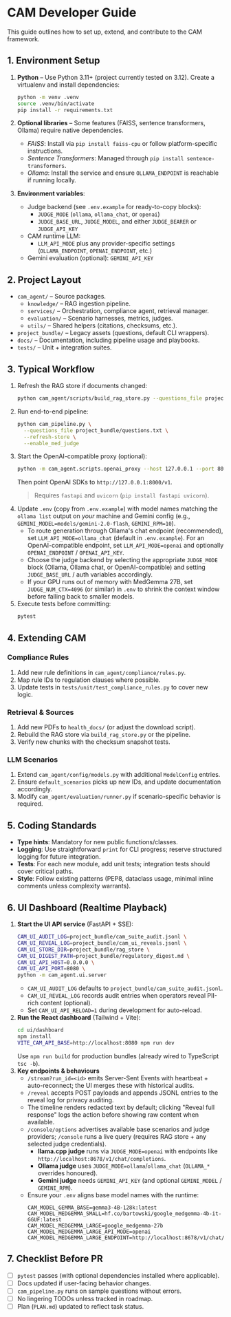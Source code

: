 CAM Developer Guide
===================

This guide outlines how to set up, extend, and contribute to the CAM framework.

## 1. Environment Setup

1. **Python** – Use Python 3.11+ (project currently tested on 3.12). Create a virtualenv and install dependencies:
   ```bash
   python -m venv .venv
   source .venv/bin/activate
   pip install -r requirements.txt
   ```
2. **Optional libraries** – Some features (FAISS, sentence transformers, Ollama) require native dependencies.
   - *FAISS*: Install via `pip install faiss-cpu` or follow platform-specific instructions.
   - *Sentence Transformers*: Managed through `pip install sentence-transformers`.
   - *Ollama*: Install the service and ensure `OLLAMA_ENDPOINT` is reachable if running locally.

3. **Environment variables**:
   - Judge backend (see `.env.example` for ready-to-copy blocks):
     - `JUDGE_MODE` (`ollama`, `ollama_chat`, or `openai`)
     - `JUDGE_BASE_URL`, `JUDGE_MODEL`, and either `JUDGE_BEARER` or `JUDGE_API_KEY`
   - CAM runtime LLM:
     - `LLM_API_MODE` plus any provider-specific settings (`OLLAMA_ENDPOINT`, `OPENAI_ENDPOINT`, etc.)
   - Gemini evaluation (optional): `GEMINI_API_KEY`

## 2. Project Layout

- `cam_agent/` – Source packages.
  - `knowledge/` – RAG ingestion pipeline.
  - `services/` – Orchestration, compliance agent, retrieval manager.
  - `evaluation/` – Scenario harnesses, metrics, judges.
  - `utils/` – Shared helpers (citations, checksums, etc.).
- `project_bundle/` – Legacy assets (questions, default CLI wrappers).
- `docs/` – Documentation, including pipeline usage and playbooks.
- `tests/` – Unit + integration suites.

## 3. Typical Workflow

1. Refresh the RAG store if documents changed:
   ```bash
   python cam_agent/scripts/build_rag_store.py --questions_file project_bundle/questions.txt
   ```
2. Run end-to-end pipeline:
   ```bash
   python cam_pipeline.py \
     --questions_file project_bundle/questions.txt \
     --refresh-store \
     --enable_med_judge
   ```
3. Start the OpenAI-compatible proxy (optional):
   ```bash
   python -m cam_agent.scripts.openai_proxy --host 127.0.0.1 --port 8000
   ```
   Then point OpenAI SDKs to `http://127.0.0.1:8000/v1`.
   > Requires `fastapi` and `uvicorn` (`pip install fastapi uvicorn`).
4. Update `.env` (copy from `.env.example`) with model names matching the `ollama list` output on *your* machine and Gemini config (e.g., `GEMINI_MODEL=models/gemini-2.0-flash`, `GEMINI_RPM=10`).
   - To route generation through Ollama's chat endpoint (recommended), set `LLM_API_MODE=ollama_chat` (default in `.env.example`). For an OpenAI-compatible endpoint, set `LLM_API_MODE=openai` and optionally `OPENAI_ENDPOINT` / `OPENAI_API_KEY`.
   - Choose the judge backend by selecting the appropriate `JUDGE_MODE` block (Ollama, Ollama chat, or OpenAI-compatible) and setting `JUDGE_BASE_URL` / auth variables accordingly.
   - If your GPU runs out of memory with MedGemma 27B, set `JUDGE_NUM_CTX=4096` (or similar) in `.env` to shrink the context window before falling back to smaller models.
3. Execute tests before committing:
   ```bash
   pytest
   ```

## 4. Extending CAM

### Compliance Rules

1. Add new rule definitions in `cam_agent/compliance/rules.py`.
2. Map rule IDs to regulation clauses where possible.
3. Update tests in `tests/unit/test_compliance_rules.py` to cover new logic.

### Retrieval & Sources

1. Add new PDFs to `health_docs/` (or adjust the download script).
2. Rebuild the RAG store via `build_rag_store.py` or the pipeline.
3. Verify new chunks with the checksum snapshot tests.

### LLM Scenarios

1. Extend `cam_agent/config/models.py` with additional `ModelConfig` entries.
2. Ensure `default_scenarios` picks up new IDs, and update documentation accordingly.
3. Modify `cam_agent/evaluation/runner.py` if scenario-specific behavior is required.

## 5. Coding Standards

- **Type hints**: Mandatory for new public functions/classes.
- **Logging**: Use straightforward `print` for CLI progress; reserve structured logging for future integration.
- **Tests**: For each new module, add unit tests; integration tests should cover critical paths.
- **Style**: Follow existing patterns (PEP8, dataclass usage, minimal inline comments unless complexity warrants).

## 6. UI Dashboard (Realtime Playback)

1. **Start the UI API service** (FastAPI + SSE):
   ```bash
   CAM_UI_AUDIT_LOG=project_bundle/cam_suite_audit.jsonl \
   CAM_UI_REVEAL_LOG=project_bundle/cam_ui_reveals.jsonl \
   CAM_UI_STORE_DIR=project_bundle/rag_store \
   CAM_UI_DIGEST_PATH=project_bundle/regulatory_digest.md \
   CAM_UI_API_HOST=0.0.0.0 \
   CAM_UI_API_PORT=8080 \
   python -m cam_agent.ui.server
   ```
   - `CAM_UI_AUDIT_LOG` defaults to `project_bundle/cam_suite_audit.jsonl`.
   - `CAM_UI_REVEAL_LOG` records audit entries when operators reveal PII-rich content (optional).
   - Set `CAM_UI_API_RELOAD=1` during development for auto-reload.
2. **Run the React dashboard** (Tailwind + Vite):
   ```bash
   cd ui/dashboard
   npm install
   VITE_CAM_API_BASE=http://localhost:8080 npm run dev
   ```
   Use `npm run build` for production bundles (already wired to TypeScript `tsc -b`).
3. **Key endpoints & behaviours**
   - `/stream?run_id=<id>` emits Server-Sent Events with heartbeat + auto-reconnect; the UI merges these with historical audits.
   - `/reveal` accepts POST payloads and appends JSONL entries to the reveal log for privacy auditing.
   - The timeline renders redacted text by default; clicking "Reveal full response" logs the action before showing raw content when available.
   - `/console/options` advertises available base scenarios and judge providers; `/console` runs a live query (requires RAG store + any selected judge credentials).
     - **llama.cpp judge** runs via `JUDGE_MODE=openai` with endpoints like `http://localhost:8678/v1/chat/completions`.
     - **Ollama judge** uses `JUDGE_MODE=ollama`/`ollama_chat` (`OLLAMA_*` overrides honoured).
     - **Gemini judge** needs `GEMINI_API_KEY` (and optional `GEMINI_MODEL` / `GEMINI_RPM`).
   - Ensure your `.env` aligns base model names with the runtime:
     ```env
     CAM_MODEL_GEMMA_BASE=gemma3-4B-128k:latest
     CAM_MODEL_MEDGEMMA_SMALL=hf.co/bartowski/google_medgemma-4b-it-GGUF:latest
     CAM_MODEL_MEDGEMMA_LARGE=google_medgemma-27b
     CAM_MODEL_MEDGEMMA_LARGE_API_MODE=openai
     CAM_MODEL_MEDGEMMA_LARGE_ENDPOINT=http://localhost:8678/v1/chat/completions
     ```

## 7. Checklist Before PR

- [ ] `pytest` passes (with optional dependencies installed where applicable).
- [ ] Docs updated if user-facing behavior changes.
- [ ] `cam_pipeline.py` runs on sample questions without errors.
- [ ] No lingering TODOs unless tracked in roadmap.
- [ ] Plan (`PLAN.md`) updated to reflect task status.
